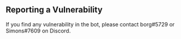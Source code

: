 ## Reporting a Vulnerability

If you find any vulnerability in the bot, please contact borg#5729 or Simons#7609 on Discord.
